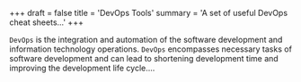 +++
draft = false
title = 'DevOps Tools'
summary = 'A set of useful DevOps cheat sheets...'
+++

`DevOps` is the integration and automation of the software development and information technology operations. `DevOps` encompasses necessary tasks of software development and can lead to shortening development time and improving the development life cycle....
